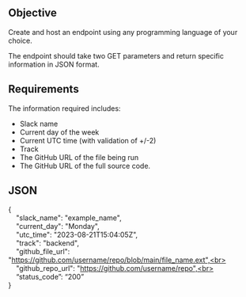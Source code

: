 ## Objective 

Create and host an endpoint using any programming language of your choice. 

The endpoint should take two GET parameters and return specific information in JSON format.

## Requirements

The information required includes: 
- Slack name
- Current day of the week
- Current UTC time (with validation of +/-2)
- Track
- The GitHub URL of the file being run
- The GitHub URL of the full source code.

## JSON
{<br>
  &nbsp;&nbsp;&nbsp;&nbsp;"slack_name": "example_name",<br>
  &nbsp;&nbsp;&nbsp;&nbsp;"current_day": "Monday",<br>
  &nbsp;&nbsp;&nbsp;&nbsp;"utc_time": "2023-08-21T15:04:05Z",<br>
  &nbsp;&nbsp;&nbsp;&nbsp;"track": "backend",<br>
  &nbsp;&nbsp;&nbsp;&nbsp;"github_file_url": "https://github.com/username/repo/blob/main/file_name.ext",<br>
  &nbsp;&nbsp;&nbsp;&nbsp;"github_repo_url": "https://github.com/username/repo",<br>
  &nbsp;&nbsp;&nbsp;&nbsp;“status_code”: “200”<br>
}
